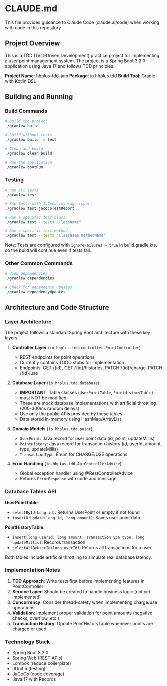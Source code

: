 # CLAUDE.md

This file provides guidance to Claude Code (claude.ai/code) when working with code in this repository.

## Project Overview

This is a TDD (Test-Driven Development) practice project for implementing a user point management system. The project is a Spring Boot 3.2.0 application using Java 17 and follows TDD principles.

**Project Name**: hhplus-tdd-jvm
**Package**: io.hhplus.tdd
**Build Tool**: Gradle with Kotlin DSL

## Building and Running

### Build Commands
```bash
# Build the project
./gradlew build

# Build without tests
./gradlew build -x test

# Clean and build
./gradlew clean build

# Run the application
./gradlew bootRun
```

### Testing
```bash
# Run all tests
./gradlew test

# Run tests with JaCoCo coverage report
./gradlew test jacocoTestReport

# Run a specific test class
./gradlew test --tests "ClassName"

# Run a specific test method
./gradlew test --tests "ClassName.methodName"
```

Note: Tests are configured with `ignoreFailures = true` in build.gradle.kts, so the build will continue even if tests fail.

### Other Common Commands
```bash
# View dependencies
./gradlew dependencies

# Check for dependency updates
./gradlew dependencyUpdates
```

## Architecture and Code Structure

### Layer Architecture
The project follows a standard Spring Boot architecture with these key layers:

1. **Controller Layer** (`io.hhplus.tdd.controller.PointController`)
   - REST endpoints for point operations
   - Currently contains TODO stubs for implementation
   - Endpoints: GET /{id}, GET /{id}/histories, PATCH /{id}/charge, PATCH /{id}/use

2. **Database Layer** (`io.hhplus.tdd.database`)
   - **IMPORTANT**: Table classes (`UserPointTable`, `PointHistoryTable`) must NOT be modified
   - These are mock database implementations with artificial throttling (200-300ms random delays)
   - Use only the public APIs provided by these tables
   - Data stored in-memory using HashMap/ArrayList

3. **Domain Models** (`io.hhplus.tdd.point`)
   - `UserPoint`: Java record for user point data (id, point, updateMillis)
   - `PointHistory`: Java record for transaction history (id, userId, amount, type, updateMillis)
   - `TransactionType`: Enum for CHARGE/USE operations

4. **Error Handling** (`io.hhplus.tdd.ApiControllerAdvice`)
   - Global exception handler using @RestControllerAdvice
   - Returns `ErrorResponse` with code and message

### Database Tables API

**UserPointTable**:
- `selectById(Long id)`: Returns UserPoint or empty if not found
- `insertOrUpdate(long id, long amount)`: Saves user point data

**PointHistoryTable**:
- `insert(long userId, long amount, TransactionType type, long updateMillis)`: Records transaction
- `selectAllByUserId(long userId)`: Returns all transactions for a user

Both tables include artificial throttling to simulate real database latency.

### Implementation Notes

1. **TDD Approach**: Write tests first before implementing features in PointController
2. **Service Layer**: Should be created to handle business logic (not yet implemented)
3. **Concurrency**: Consider thread-safety when implementing charge/use operations
4. **Validation**: Implement proper validation for point amounts (negative checks, overflow, etc.)
5. **Transaction History**: Update PointHistoryTable whenever points are charged or used

### Technology Stack
- Spring Boot 3.2.0
- Spring Web (REST APIs)
- Lombok (reduce boilerplate)
- JUnit 5 (testing)
- JaCoCo (code coverage)
- Java 17 with Records

